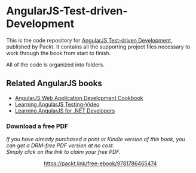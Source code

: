 # AngularJS-Test-driven-Development

This is the code repository for [AngularJS Test-driven Development](https://www.packtpub.com/web-development/angularjs-test-driven-development?utm_source=github&utm_medium=repository&utm_campaign=9781784398835), published by Packt. It contains all the supporting project files necessary to work through the book from start to finish.

All of the code is organized into folders.

## Related AngularJS books

* [AngularJS Web Application Development Cookbook](https://www.packtpub.com/web-development/angularjs-web-application-development-cookbook?utm_source=github&utm_medium=repository&utm_campaign=9781783283354)
* [Learning AngularJS Testing-Video](https://www.packtpub.com/web-development/learning-angularjs-testing-video?utm_source=github&utm_medium=repository&utm_campaign=9781782174899)
* [Learning AngularJS for .NET Developers](https://www.packtpub.com/web-development/learning-angularjs-net-developers?utm_source=github&utm_medium=repository&utm_campaign=9781783986606)
### Download a free PDF

 <i>If you have already purchased a print or Kindle version of this book, you can get a DRM-free PDF version at no cost.<br>Simply click on the link to claim your free PDF.</i>
<p align="center"> <a href="https://packt.link/free-ebook/9781786465474">https://packt.link/free-ebook/9781786465474 </a> </p>